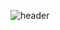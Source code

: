 ![header](https://capsule-render.vercel.app/api?type=wave&color=auto&height=300&section=header&text=20엄수현&fontSize=90)
